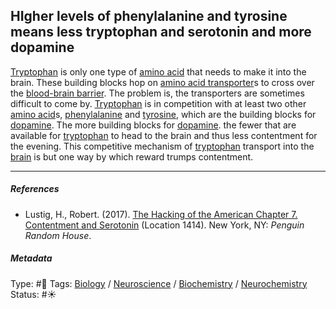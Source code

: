 ## HIgher levels of phenylalanine and tyrosine means less tryptophan and serotonin and more dopamine

[Tryptophan]() is only one type of [amino acid]() that needs to make it into the brain. These building blocks hop on [amino acid transporter]()s to cross over the [blood-brain barrier](). The problem is, the transporters are sometimes difficult to come by. [Tryptophan]() is in competition with at least two other [amino acid]()s, [phenylalanine]() and [tyrosine](), which are the building blocks for [dopamine](Dopamine.md). The more building blocks for [dopamine](Dopamine.md). the fewer that are available for [tryptophan]() to head to the brain and thus less contentment for the evening. This competitive mechanism of [tryptophan]() transport into the [brain](Brain.md) is but one way by which reward trumps contentment. 

---

##### References

* Lustig, H., Robert. (2017). [The Hacking of the American Chapter 7. Contentment and Serotonin](The%20Hacking%20of%20the%20American%20Chapter%207.%20Contentment%20and%20Serotonin.md) (Location 1414). New York, NY: *Penguin Random House*.

##### Metadata

Type: #🔴 
Tags: [Biology]() / [Neuroscience](Neuroscience.md) / [Biochemistry](Biochemistry.md) / [Neurochemistry](Neurochemistry.md)
Status: #☀️ 
